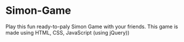 # Simon-Game
Play this fun ready-to-paly Simon Game with your friends. This game is made using HTML, CSS, JavaScript (using jQuery)) 
